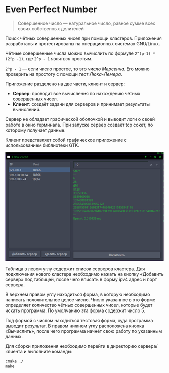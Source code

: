 # Even Perfect Number

> Совершенное число — натуральное число, равное сумме всех своих собственных делителей 

Поиск чётных совершенных чисел при помощи кластеров. Приложения разработаны и протестированы на операционных системах GNU/Linux. 

Чётные совершенные числа можно вычислить по формуле `2^(p-1) * (2^p -1)`, где `2^p - 1` являться простым. 

`2^p - 1` — если число простое, то это *число Мерсенна*. Его можно проверить на простоту с помощи *тест Люка-Лемера*. 

Приложение разделено на две части, клиент и сервер:

* **Сервер**: проводит все вычисления по нахождению чётных совершенных чисел.
* **Клиент**: создаёт задачи для серверов и принимает результаты вычислений.

Сервер не обладает графической оболочкой и выводит логи о своей работе в окно терминала. При запуске сервер создаёт tcp сокет, по которому получает данные.

Клиент представляет собой графическое приложение c использованием библиотеки GTK.

![](1.png)

Таблица в левом углу содержит список серверов кластера. Для подключения нового кластера необходимо нажать на кнопку «Добавить сервер» под таблицей, после чего вписать в форму ipv4 адрес и порт сервера.

В верхнем правом углу находиться форма, в которую необходимо написать положительное целое число. Число указанное в это форме определяет количество чётных совершенных чисел, которые будет искать программа. По умолчанию эта форма содержит число 5.

Под формой с числом находиться тестовая форма, куда программа выводит результат.
В правом нижнем углу расположена кнопка «Вычислить», после чего программа начнёт свою работу по указанным данных.

Для сборки приложения необходимо перейти в директорию сервера/клиента и выполните команды:

```
cmake ./
make
```

